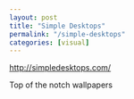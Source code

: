 ```yaml
---
layout: post
title: "Simple Desktops"
permalink: "/simple-desktops"
categories: [visual]
---
```


<a href="http://simpledesktops.com/">http://simpledesktops.com/</a>

Top of the notch wallpapers
